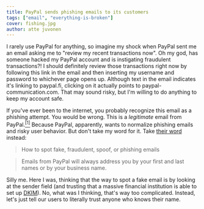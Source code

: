 ```yaml
---
title: PayPal sends phishing emails to its customers
tags: ["email", "everything-is-broken"]
cover: fishing.jpg
author: atte juvonen
---
```


<re-img
    src="fishing.jpg"
    title="Photo by Robson Hatsukami Morgan on Unsplash"
    href="https://unsplash.com/photos/qr7tsSwDOg0"
    >
</re-img>

I rarely use PayPal for anything, so imagine my shock when PayPal sent me an email asking me to "review my recent transactions now". Oh my god, has someone hacked my PayPal account and is instigating fraudulent transactions?! I should definitely review those transactions right now by following this link in the email and then inserting my username and password to whichever page opens up. Although text in the email indicates it's linking to paypal.fi, clicking on it actually points to paypal-communication.com. That may sound risky, but I'm willing to do anything to keep my account safe.

<re-img
    src="paypal_phishing1.jpg"
    title="Screenshot of PayPal phishing email"
    >
</re-img>

If you've ever been to the internet, you probably recognize this email as a phishing attempt. You would be wrong. This is a _legitimate_ email from PayPal.<a href="https://security.stackexchange.com/questions/182161/why-would-paypal-send-messages-from-another-domain" target="_blank"><sup>[1]</sup></a> Because PayPal, apparently, wants to normalize phishing emails and risky user behavior. But don't take my word for it. Take <a href="https://www.paypal.com/us/smarthelp/article/how-to-spot-fake-emails-faq2340">their word</a> instead:

> How to spot fake, fraudulent, spoof, or phishing emails

> Emails from PayPal will always address you by your first and last names or by your business name. 

Silly me. Here I was, thinking that the way to spot a fake email is by looking at the sender field (and trusting that a massive financial institution is able to set up <a href="https://en.wikipedia.org/wiki/DomainKeys_Identified_Mail">DKIM</a>). No, what was I thinking, that's way too complicated. Instead, let's just tell our users to literally trust anyone who knows their name.





